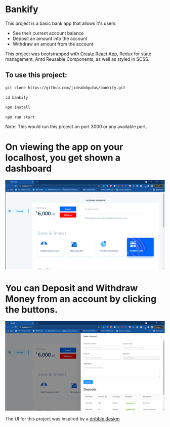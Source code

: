# Bankify

This project is a basic bank app that allows it's users:

- See their current account balance
- Deposit an amount into the account
- Withdraw an amount from the account

This project was bootstrapped with [Create React App](https://github.com/facebook/create-react-app), Redux for state management, Antd Reusable Components, as well as styled in SCSS.

## To use this project:

`git clone https://github.com/jideabdqudus/bankify.git`

`cd bankify`

`npm install`

`npm run start`

Note: This would run this project on port 3000 or any available port.

# On viewing the app on your localhost, you get shown a dashboard

<img src="./screenshot.png" alt="Screenshot"/>

# You can Deposit and Withdraw Money from an account by clicking the buttons.

<img src="./screenshot2.png" alt="Screenshot"/>

The UI for this project was inspired by a [dribble design](https://dribbble.com/tags/cowrywise) 

